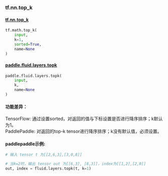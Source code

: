 
### tf.nn.top_k

#### [tf.nn.top_k](https://www.tensorflow.org/api_docs/python/tf/nn/top_k)
``` python
tf.math.top_k(
    input,
    k=1,
    sorted=True,
    name=None
)
```

#### [paddle.fluid.layers.topk](http://paddlepaddle.org/documentation/docs/zh/1.2/api_cn/layers_cn.html#topk)
``` python
paddle.fluid.layers.topk(
    input, 
    k, 
    name=None
)
```

#### 功能差异：
TensorFlow: 通过设置sorted，对返回的值与下标设置是否进行降序排序；k默认为1。  
PaddlePaddle: 对返回的top-k tensor进行降序排序；k没有默认值，必须设置。

#### paddlepaddle示例:
```python
# 输入 tensor t 为[[2,6,3],[3,0,8]]

# 当k=2时，输出 tensor out 为[[6,3], [8,3]]，index为[[1,2],[2,0]]
out, index = fluid.layers.topk(t, k=1)

```
